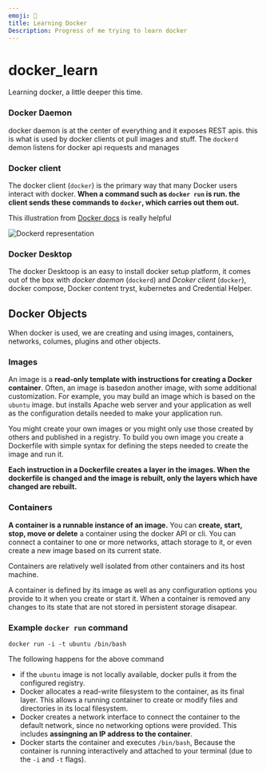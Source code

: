 ```yaml
---
emoji: 🐳
title: Learning Docker
Description: Progress of me trying to learn docker
---
```


# docker_learn
Learning docker, a little deeper this time.

### Docker Daemon
docker daemon is at the center of everything and it exposes REST apis. this is what is used by docker clients ot pull images and stuff.
The `dockerd` demon listens for docker api requests and manages 

### Docker client

The docker client (`docker`) is the primary way that many Docker users interact with docker. __When a command such as `docker run` is run. the client sends these commands to `docker`, which carries out them out.__


This illustration from  [Docker docs](https://docs.docker.com/get-started/overview/) is really helpful

![Dockerd representation](dockerd.png "Dockerd")

### Docker Desktop

The docker Desktoop is an easy to install docker setup platform, it comes out of the box with *docker daemon* (`dockerd`) and *Dcoker client* (`docker`), docker compose, Docker content tryst, kubernetes and Credential Helper.

## Docker Objects

When docker is used, we are creating and using images, containers, networks, columes, plugins and other objects.

### Images

An image is a **read-only template with instructions for creating a Docker container**. Often, an image is basedon another image, with some additional customization. For example, you may build an image which is based on the `ubuntu` image. but installs Apache web server and your application as well as the configuration details needed to make your application run.

You might create your own images or you might only use those created by others and published in a registry. To build you own image you create a Dockerfile with simple syntax for defining the steps needed to create the image and run it.

**Each instruction in a Dockerfile creates a layer in the images. When the dockerfile is changed and the image is rebuilt, only the layers which have changed are rebuilt.**

### Containers
**A container is a runnable instance of an image.** You can **create, start, stop, move or delete** a container using the docker API or cli. You can connect a container to one or more networks, attach storage to it, or even create a new image based on its current state.

Containers are relatively well isolated from other containers and its host machine.

A container is defined by its image as well as any configuration options you provide to it when you create or start it. When a container is removed any changes to its state that are not stored in persistent storage disapear.

### Example `docker run` command


```
docker run -i -t ubuntu /bin/bash
```

The following happens for the above command

- if the `ubuntu` image is not locally available, docker pulls it from the configured registry.
- Docker allocates a read-write filesystem to the container, as its final layer. This allows a running container to create or modify files and directories in its local filesystem.
- Docker creates a network interface to connect the container to the default network, since no networking options were provided. This includes **assingning an IP address to the container**.
- Docker starts the container and executes `/bin/bash`, Because the container is running interactively and attached to your terminal (due to the `-i` and `-t` flags).



